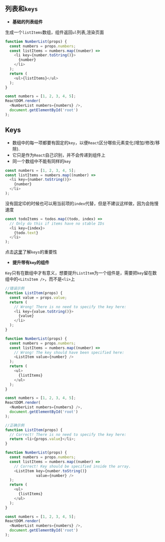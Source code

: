 ## 列表和`keys`

- **基础的列表组件**

生成一个`listItems`数组，组件返回`ul`列表,渲染页面
```js
function NumberList(props) {
  const numbers = props.numbers;
  const listItems = numbers.map((number) =>
    <li key={number.toString()}>
      {number}
    </li>
  );
  return (
    <ul>{listItems}</ul>
  );
}

const numbers = [1, 2, 3, 4, 5];
ReactDOM.render(
  <NumberList numbers={numbers} />,
  document.getElementById('root')
);
```

## Keys

- 数组中的每一项都要有固定的`key`，以便`React`区分哪些元素变化(增加/修改/移除).
- 它只是作为`React`自己识别，并不会传递到组件上
- 同一个数组中不能有同样的`key`

```js
const numbers = [1, 2, 3, 4, 5];
const listItems = numbers.map((number) =>
  <li key={number.toString()}>
    {number}
  </li>
);
```
没有固定ID的时候也可以用当前项的`index`代替，但是不建议这样做，因为会拖慢速度
```js
const todoItems = todos.map((todo, index) =>
  // Only do this if items have no stable IDs
  <li key={index}>
    {todo.text}
  </li>
);
```
点击[这里](https://facebook.github.io/react/docs/reconciliation.html#recursing-on-children)了解`keys`的重要性

- **提升带有`key`的组件**

`Key`只有在数组中才有意义，想要提升`ListItem`为一个组件是，需要把`key`留在数组中的`<LitsItem />`，而不是`<li>`上

```js
//错误示例
function ListItem(props) {
  const value = props.value;
  return (
    // Wrong! There is no need to specify the key here:
    <li key={value.toString()}>
      {value}
    </li>
  );
}

function NumberList(props) {
  const numbers = props.numbers;
  const listItems = numbers.map((number) =>
    // Wrong! The key should have been specified here:
    <ListItem value={number} />
  );
  return (
    <ul>
      {listItems}
    </ul>
  );
}

const numbers = [1, 2, 3, 4, 5];
ReactDOM.render(
  <NumberList numbers={numbers} />,
  document.getElementById('root')
);
```

```js
//正确示例
function ListItem(props) {
  // Correct! There is no need to specify the key here:
  return <li>{props.value}</li>;
}

function NumberList(props) {
  const numbers = props.numbers;
  const listItems = numbers.map((number) =>
    // Correct! Key should be specified inside the array.
    <ListItem key={number.toString()}
              value={number} />
  );
  return (
    <ul>
      {listItems}
    </ul>
  );
}

const numbers = [1, 2, 3, 4, 5];
ReactDOM.render(
  <NumberList numbers={numbers} />,
  document.getElementById('root')
);
```















